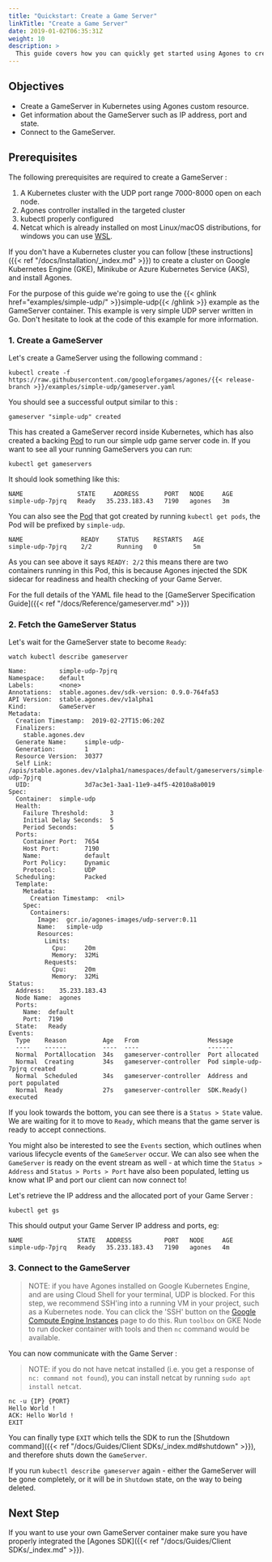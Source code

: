 ```yaml
---
title: "Quickstart: Create a Game Server"
linkTitle: "Create a Game Server"
date: 2019-01-02T06:35:31Z
weight: 10
description: >
  This guide covers how you can quickly get started using Agones to create GameServers.  
---
```


## Objectives

- Create a GameServer in Kubernetes using Agones custom resource.
- Get information about the GameServer such as IP address, port and state.
- Connect to the GameServer.

## Prerequisites

The following prerequisites are required to create a GameServer :

1. A Kubernetes cluster with the UDP port range 7000-8000 open on each node.
2. Agones controller installed in the targeted cluster
3. kubectl properly configured
4. Netcat which is already installed on most Linux/macOS distributions, for windows you can use [WSL](https://docs.microsoft.com/en-us/windows/wsl/install-win10).

If you don't have a Kubernetes cluster you can follow [these instructions]({{< ref "/docs/Installation/_index.md" >}}) to create a cluster on Google Kubernetes Engine (GKE), Minikube or Azure Kubernetes Service (AKS), and install Agones.

For the purpose of this guide we're going to use the {{< ghlink href="examples/simple-udp/" >}}simple-udp{{< /ghlink >}} example as the GameServer container. This example is very simple UDP server written in Go. Don't hesitate to look at the code of this example for more information.

### 1. Create a GameServer

Let's create a GameServer using the following command :

```
kubectl create -f https://raw.githubusercontent.com/googleforgames/agones/{{< release-branch >}}/examples/simple-udp/gameserver.yaml
```

You should see a successful output similar to this :

```
gameserver "simple-udp" created
```

This has created a GameServer record inside Kubernetes, which has also created a backing [Pod](https://kubernetes.io/docs/concepts/workloads/pods/pod/) to run our simple udp game server code in.
If you want to see all your running GameServers you can run:

```
kubectl get gameservers
```
It should look something like this:

```
NAME               STATE     ADDRESS       PORT   NODE     AGE
simple-udp-7pjrq   Ready   35.233.183.43   7190   agones   3m
```

You can also see the [Pod](https://kubernetes.io/docs/concepts/workloads/pods/pod/) that got created by running `kubectl get pods`, the Pod will be prefixed by `simple-udp`.

```
NAME                READY     STATUS    RESTARTS   AGE
simple-udp-7pjrq    2/2       Running   0          5m
```

As you can see above it says `READY: 2/2` this means there are two containers running in this Pod, this is because Agones injected the SDK sidecar for readiness and health checking of your Game Server.


For the full details of the YAML file head to the [GameServer Specification Guide]({{< ref "/docs/Reference/gameserver.md" >}})

### 2. Fetch the GameServer Status

Let's wait for the GameServer state to become `Ready`:

```
watch kubectl describe gameserver
```

```
Name:         simple-udp-7pjrq
Namespace:    default
Labels:       <none>
Annotations:  stable.agones.dev/sdk-version: 0.9.0-764fa53
API Version:  stable.agones.dev/v1alpha1
Kind:         GameServer
Metadata:
  Creation Timestamp:  2019-02-27T15:06:20Z
  Finalizers:
    stable.agones.dev
  Generate Name:     simple-udp-
  Generation:        1
  Resource Version:  30377
  Self Link:         /apis/stable.agones.dev/v1alpha1/namespaces/default/gameservers/simple-udp-7pjrq
  UID:               3d7ac3e1-3aa1-11e9-a4f5-42010a8a0019
Spec:
  Container:  simple-udp
  Health:
    Failure Threshold:      3
    Initial Delay Seconds:  5
    Period Seconds:         5
  Ports:
    Container Port:  7654
    Host Port:       7190
    Name:            default
    Port Policy:     Dynamic
    Protocol:        UDP
  Scheduling:        Packed
  Template:
    Metadata:
      Creation Timestamp:  <nil>
    Spec:
      Containers:
        Image:  gcr.io/agones-images/udp-server:0.11
        Name:   simple-udp
        Resources:
          Limits:
            Cpu:     20m
            Memory:  32Mi
          Requests:
            Cpu:     20m
            Memory:  32Mi
Status:
  Address:    35.233.183.43
  Node Name:  agones
  Ports:
    Name:  default
    Port:  7190
  State:   Ready
Events:
  Type    Reason          Age   From                   Message
  ----    ------          ----  ----                   -------
  Normal  PortAllocation  34s   gameserver-controller  Port allocated
  Normal  Creating        34s   gameserver-controller  Pod simple-udp-7pjrq created
  Normal  Scheduled       34s   gameserver-controller  Address and port populated
  Normal  Ready           27s   gameserver-controller  SDK.Ready() executed
```

If you look towards the bottom, you can see there is a `Status > State` value. We are waiting for it to move to `Ready`, which means that the game server is ready to accept connections.

You might also be interested to see the `Events` section, which outlines when various lifecycle events of the `GameServer` occur. We can also see when the `GameServer` is ready on the event stream as well - at which time the `Status > Address` and `Status > Ports > Port` have also been populated, letting us know what IP and port our client can now connect to!


Let's retrieve the IP address and the allocated port of your Game Server :

```
kubectl get gs
```

This should output your Game Server IP address and ports, eg:

```
NAME               STATE   ADDRESS         PORT   NODE     AGE
simple-udp-7pjrq   Ready   35.233.183.43   7190   agones   4m
```

### 3. Connect to the GameServer

> NOTE: if you have Agones installed on Google Kubernetes Engine, and are using
  Cloud Shell for your terminal, UDP is blocked. For this step, we recommend
  SSH'ing into a running VM in your project, such as a Kubernetes node.
  You can click the 'SSH' button on the [Google Compute Engine Instances](https://console.cloud.google.com/compute/instances)
  page to do this.
  Run `toolbox` on GKE Node to run docker container with tools and then `nc` command would be available.

You can now communicate with the Game Server :

> NOTE: if you do not have netcat installed
  (i.e. you get a response of `nc: command not found`),
  you can install netcat by running `sudo apt install netcat`.

```
nc -u {IP} {PORT}
Hello World !
ACK: Hello World !
EXIT
```

You can finally type `EXIT` which tells the SDK to run the [Shutdown command]({{< ref "/docs/Guides/Client SDKs/_index.md#shutdown" >}}), and therefore shuts down the `GameServer`.

If you run `kubectl describe gameserver` again - either the GameServer will be gone completely, or it will be in `Shutdown` state, on the way to being deleted.


## Next Step

If you want to use your own GameServer container make sure you have properly integrated the [Agones SDK]({{< ref "/docs/Guides/Client SDKs/_index.md" >}}).


